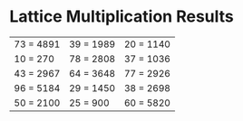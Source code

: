 # Lattice Multiplication Results

|   |   |   |
|---|---|---|
| 73 = 4891 | 39 = 1989 | 20 = 1140 |
| 10 = 270 | 78 = 2808 | 37 = 1036 |
| 43 = 2967 | 64 = 3648 | 77 = 2926 |
| 96 = 5184 | 29 = 1450 | 38 = 2698 |
| 50 = 2100 | 25 = 900 | 60 = 5820 |
